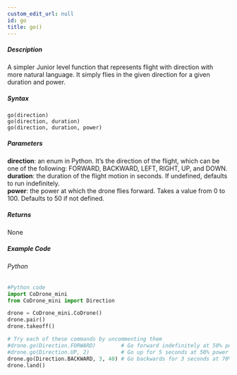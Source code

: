 ```yaml
---
custom_edit_url: null
id: go
title: go()
---
```


##### Description

A simpler Junior level function that represents flight with direction with more natural language.
It simply flies in the given direction for a given duration and power.

##### Syntax

```go(direction)```<br />
```go(direction, duration)```<br />
```go(direction, duration, power)```

##### Parameters

**direction**: an enum in Python. It’s the direction of the flight, which can be one of the following: FORWARD, BACKWARD, LEFT, RIGHT, UP, and DOWN.<br />
**duration**: the duration of the flight motion in seconds. If undefined, defaults to run indefinitely.<br />
**power**: the power at which the drone flies forward. Takes a value from 0 to 100. Defaults to 50 if not defined.

##### Returns

None

##### Example Code
###### Python
```python
#Python code
import CoDrone_mini
from CoDrone_mini import Direction

drone = CoDrone_mini.CoDrone()
drone.pair()
drone.takeoff()

# Try each of these commands by uncommenting them
#drone.go(Direction.FORWARD) 		# Go forward indefinitely at 50% power
#drone.go(Direction.UP, 2) 			# Go up for 5 seconds at 50% power
drone.go(Direction.BACKWARD, 3, 40) # Go backwards for 3 seconds at 70% power
drone.land()
```